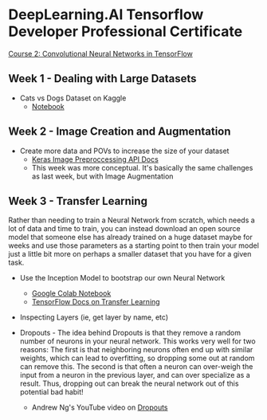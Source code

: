 # DeepLearning.AI Tensorflow Developer Professional Certificate
[Course 2: Convolutional Neural Networks in TensorFlow](https://www.coursera.org/learn/convolutional-neural-networks-tensorflow/lecture/nw4f6/introduction-a-conversation-with-andrew-ng)

## Week 1 - Dealing with Large Datasets

* Cats vs Dogs Dataset on Kaggle
    * [Notebook](https://colab.research.google.com/github/lmoroney/dlaicourse/blob/master/Course%202%20-%20Part%202%20-%20Lesson%202%20-%20Notebook.ipynb)

## Week 2 - Image Creation and Augmentation

* Create more data and POVs to increase the size of your dataset
    * [Keras Image Preproccessing API Docs](https://keras.io/preprocessing/image/)
    * This week was more conceptual. It's basically the same challenges as last week, but with Image Augmentation


## Week 3 - Transfer Learning

Rather than needing to train a Neural Network from scratch, which needs a lot of data and time to train, you can instead download an open source model that someone else has already trained on a huge dataset maybe for weeks and use those parameters as a starting point to then train your model just a little bit more on perhaps a smaller dataset that you have for a given task.

* Use the Inception Model to bootstrap our own Neural Network
    * [Google Colab Notebook](https://colab.research.google.com/github/lmoroney/dlaicourse/blob/master/Course%202%20-%20Part%206%20-%20Lesson%203%20-%20Notebook.ipynb)
    * [TensorFlow Docs on Transfer Learning](https://www.tensorflow.org/tutorials/images/transfer_learning)

* Inspecting Layers (ie, get layer by name, etc)
* Dropouts - The idea behind Dropouts is that they remove a random number of neurons in your neural network. This works very well for two reasons: The first is that neighboring neurons often end up with similar weights, which can lead to overfitting, so dropping some out at random can remove this. The second is that often a neuron can over-weigh the input from a neuron in the previous layer, and can over specialize as a result. Thus, dropping out can break the neural network out of this potential bad habit!
    * Andrew Ng's YouTube video on [Dropouts](https://www.youtube.com/watch?v=ARq74QuavAo)
